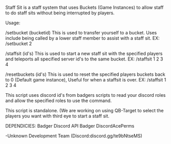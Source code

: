 Staff Sit is a staff system that uses Buckets (Game Instances) to allow staff to do staff sits without being interrupted by players. 

Usage: 

/setbucket (bucketid) This is used to transfer yourself to a bucket. Uses include being called by a lower staff member to assist with a staff sit. EX: /setbucket 2

/staffsit (id's) This is used to start a new staff sit with the specified players and teleports all specified server id's to the same bucket. EX: /staffsit 1 2 3 4

/resetbuckets (id's) This is used to reset the specified players buckets back to 0 (Default game instance), Useful for when a staffsit is over. EX: /staffsit 1 2 3 4

This script uses discord id's from badgers scripts to read your discord roles and allow the specified roles to use the command.

This script is standalone. (We are working on using QB-Target to select the players you want with third eye to start a staff sit.

DEPENDICIES: 
Badger Discord API
Badger DiscordAcePerms 

-Unknown Development Team (Discord:discord.gg/te9bNtseMS)
